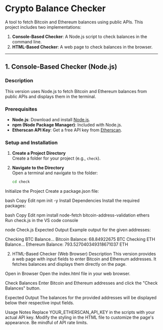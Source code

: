 # Crypto Balance Checker

A tool to fetch Bitcoin and Ethereum balances using public APIs. This project includes two implementations:

1. **Console-Based Checker**: A Node.js script to check balances in the command line.
2. **HTML-Based Checker**: A web page to check balances in the browser.

---

## 1. Console-Based Checker (Node.js)

### Description
This version uses Node.js to fetch Bitcoin and Ethereum balances from public APIs and displays them in the terminal.

### Prerequisites
- **Node.js**: Download and install [Node.js](https://nodejs.org).
- **npm (Node Package Manager)**: Included with Node.js.
- **Etherscan API Key**: Get a free API key from [Etherscan](https://etherscan.io/apis).

### Setup and Installation
1. **Create a Project Directory**  
   Create a folder for your project (e.g., `check`).

2. **Navigate to the Directory**  
   Open a terminal and navigate to the folder:
   ```bash
   cd check
Initialize the Project
Create a package.json file:

bash
Copy
Edit
npm init -y
Install Dependencies
Install the required packages:

bash
Copy
Edit
npm install node-fetch bitcoin-address-validation ethers
Run check.js in the VS code console


node Check.js
Expected Output
Example output for the given addresses:


Checking BTC Balance...
Bitcoin Balance: 68.84922675 BTC
Checking ETH Balance...
Ethereum Balance: 793.527040349318671037 ETH

2. HTML-Based Checker (Web Browser)
Description
This version provides a web page with input fields to enter Bitcoin and Ethereum addresses. It fetches balances and displays them directly on the page.


Open in Browser
Open the index.html file in your web browser.

Check Balances
Enter Bitcoin and Ethereum addresses and click the "Check Balances" button.

Expected Output
The balances for the provided addresses will be displayed below their respective input fields.

Usage Notes
Replace YOUR_ETHERSCAN_API_KEY in the scripts with your actual API key.
Modify the styling in the HTML file to customize the page's appearance.
Be mindful of API rate limits.
